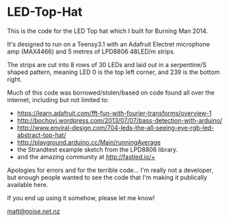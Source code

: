 LED-Top-Hat
===========

This is the code for the LED Top hat which I built for Burning Man 2014.

It's designed to run on a Teensy3.1 with an Adafruit Electret microphone amp (MAX4466) and 5 metres of LPD8806 48LED/m strips.

The strips are cut into 8 rows of 30 LEDs and laid out in a serpentine/S shaped pattern, meaning LED 0 is the top left corner, and 239 is the bottom right. 

Much of this code was borrowed/stolen/based on code found all over the internet, including but not limited to:

 * https://learn.adafruit.com/fft-fun-with-fourier-transforms/overview-1
 * http://bochovj.wordpress.com/2013/07/07/bass-detection-with-arduino/
 * http://www.enviral-design.com/704-leds-the-all-seeing-eye-rgb-led-abstract-top-hat/
 * http://playground.arduino.cc/Main/runningAverage
 * the Strandtest example sketch from the LPD8806 library.
 * and the amazing community at http://fastled.io/+

Apologies for errors and for the terrible code... I'm really not a developer, but enough people wanted to see the code that I'm making it publically available here.

If you end up using it somehow, please let me know!

matt@noise.net.nz


